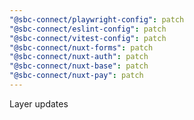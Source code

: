```yaml
---
"@sbc-connect/playwright-config": patch
"@sbc-connect/eslint-config": patch
"@sbc-connect/vitest-config": patch
"@sbc-connect/nuxt-forms": patch
"@sbc-connect/nuxt-auth": patch
"@sbc-connect/nuxt-base": patch
"@sbc-connect/nuxt-pay": patch
---
```


Layer updates

